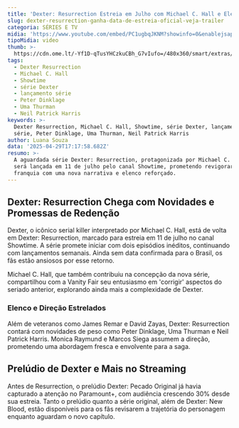 ```yaml
---
title: 'Dexter: Resurrection Estreia em Julho com Michael C. Hall e Elenco Estelar'
slug: dexter-resurrection-ganha-data-de-estreia-oficial-veja-trailer
categoria: SÉRIES E TV
midia: 'https://www.youtube.com/embed/PC1ugbqJKNM?showinfo=0&enablejsapi=1'
tipoMidia: video
thumb: >-
  https://cdn.ome.lt/-Yf1D-qTusYHCzkuCBh_G7vIufo=/480x360/smart/extras/conteudos/Captura_de_tela_2025-04-29_141333.png
tags:
  - Dexter Resurrection
  - Michael C. Hall
  - Showtime
  - série Dexter
  - lançamento série
  - Peter Dinklage
  - Uma Thurman
  - Neil Patrick Harris
keywords: >-
  Dexter Resurrection, Michael C. Hall, Showtime, série Dexter, lançamento
  série, Peter Dinklage, Uma Thurman, Neil Patrick Harris
author: Luana Souza
data: '2025-04-29T17:17:58.682Z'
resumo: >-
  A aguardada série Dexter: Resurrection, protagonizada por Michael C. Hall,
  será lançada em 11 de julho pelo canal Showtime, prometendo revigorar a
  franquia com uma nova narrativa e elenco reforçado.
---
```


## Dexter: Resurrection Chega com Novidades e Promessas de Redenção

Dexter, o icônico serial killer interpretado por Michael C. Hall, está de volta em Dexter: Resurrection, marcado para estreia em 11 de julho no canal Showtime. A série promete iniciar com dois episódios inéditos, continuando com lançamentos semanais. Ainda sem data confirmada para o Brasil, os fãs estão ansiosos por esse retorno.

Michael C. Hall, que também contribuiu na concepção da nova série, compartilhou com a Vanity Fair seu entusiasmo em 'corrigir' aspectos do seriado anterior, explorando ainda mais a complexidade de Dexter.

### Elenco e Direção Estrelados

Além de veteranos como James Remar e David Zayas, Dexter: Resurrection contará com novidades de peso como Peter Dinklage, Uma Thurman e Neil Patrick Harris. Monica Raymund e Marcos Siega assumem a direção, prometendo uma abordagem fresca e envolvente para a saga.

## Prelúdio de Dexter e Mais no Streaming

Antes de Resurrection, o prelúdio Dexter: Pecado Original já havia capturado a atenção no Paramount+, com audiência crescendo 30% desde sua estreia. Tanto o prelúdio quanto a série original, além de Dexter: New Blood, estão disponíveis para os fãs revisarem a trajetória do personagem enquanto aguardam o novo capítulo.
